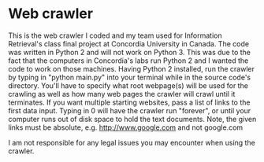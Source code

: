 # Web crawler
This is the web crawler I coded and my team used for Information Retrieval's class final project at Concordia University in Canada. The code was written in Python 2 and will not work on Python 3. This was due to the fact that the computers in Concordia's labs run Python 2 and I wanted the code to work on those machines. Having Python 2 installed, run the crawler by typing in "python main.py" into your terminal while in the source code's directory. You'll have to specify what root webpage(s) will be used for the crawling as well as how many web pages the crawler will crawl until it terminates. If you want multiple starting websites, pass a list of links to the first data input. Typing in 0 will have the crawler run "forever", or until your computer runs out of disk space to hold the text documents. Note, the given links must be absolute, e.g. http://www.google.com and not google.com

I am not responsible for any legal issues you may encounter when using the crawler.

